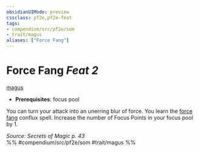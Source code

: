 ```yaml
---
obsidianUIMode: preview
cssclass: pf2e,pf2e-feat
tags:
- compendium/src/pf2e/som
- trait/magus
aliases: ["Force Fang"]
---
```

# Force Fang  *Feat 2*  
[magus](../../Rules/traits/magus-som.md)  

- **Prerequisites**: focus pool

You can turn your attack into an unerring blur of force. You learn the [force fang](../spells/force-fang-som.md) conflux spell. Increase the number of Focus Points in your focus pool by 1.

*Source: Secrets of Magic p. 43*  
%% #compendium/src/pf2e/som #trait/magus %%